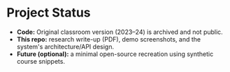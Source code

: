 # Project Status
- **Code:** Original classroom version (2023–24) is archived and not public.
- **This repo:** research write-up (PDF), demo screenshots, and the system's architecture/API design.
- **Future (optional):** a minimal open-source recreation using synthetic course snippets.
